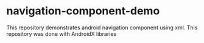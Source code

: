 # navigation-component-demo

This repository demonstrates android navigation component using xml. 
This repository was done with AndroidX libraries
